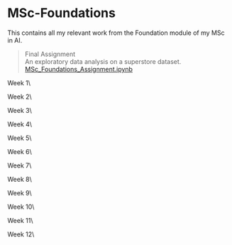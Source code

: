 # MSc-Foundations

This contains all my relevant work from the Foundation module of my MSc in AI.

> Final Assignment\
> An exploratory data analysis on a superstore dataset.\
> [MSc_Foundations_Assignment.ipynb](https://github.com/Peridot-72/MSc-Foundations/blob/4e693734bfb1cdfe9886a627583f1cb06ea2cf88/MSc_Foundations_Assignment.ipynb)

Week 1\

Week 2\

Week 3\

Week 4\

Week 5\

Week 6\

Week 7\

Week 8\

Week 9\

Week 10\

Week 11\

Week 12\


